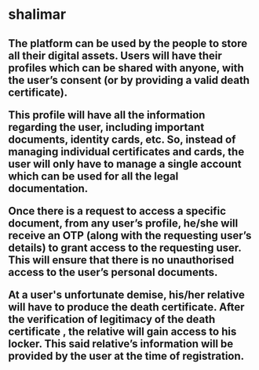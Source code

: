 # shalimar
<h2>The platform can be used by the people to store all their digital assets.
Users will have their profiles which can be shared with anyone, with the
user’s consent (or by providing a valid death certificate).
  
This profile will have all the information regarding the user, including
important documents, identity cards, etc. So, instead of managing
individual certificates and cards, the user will only have to manage a
single account which can be used for all the legal documentation.
  
Once there is a request to access a specific document, from any user’s
profile, he/she will receive an OTP (along with the requesting user’s
details) to grant access to the requesting user. This will ensure that there
is no unauthorised access to the user’s personal documents.
  
At a user's unfortunate demise, his/her relative will have to produce the
death certificate. After the verification of legitimacy of the death
certificate , the relative will gain access to his locker. This said relative’s
information will be provided by the user at the time of registration.</h2>
